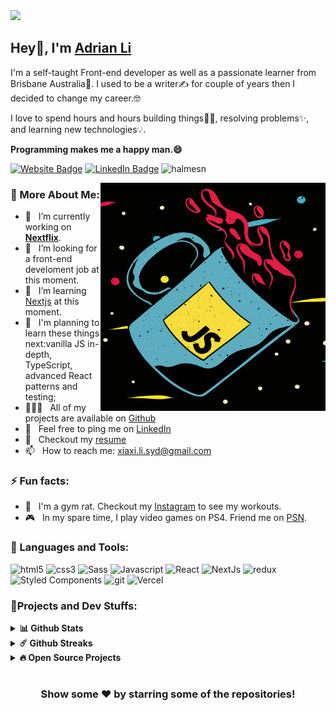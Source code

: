 <img src="https://github.com/Halmesn/Halmesn/blob/main/assets/github.gif" />

<h2>Hey👋, I'm <a href="https://adrianli.vercel.app/">Adrian Li</a></h2>

<p>I'm a self-taught Front-end developer as well as a passionate learner from Brisbane Australia🦘. I used to be a writer✍️ for couple of years then I decided to change my career.🤓</p> 
<p>I love to spend hours and hours building things👨‍💻, resolving problems✨, and learning new technologies💡. </p>
<p><b>Programming makes me a happy man.😄</b></p>

<p><a href="https://adrianli.vercel.app/"><img src="https://img.shields.io/badge/-My portfolio-4E69C8?style=flat-square&amp;labelColor=4E69C8&amp;logo=vercel&amp;link=https://adrianli.vercel.app/" alt="Website Badge"></a> <a href="https://www.linkedin.com/in/adrian-li-332395208/"><img src="https://img.shields.io/badge/-@Adrian Li-0077B5?style=flat-square&amp;labelColor=0077B5&amp;logo=LinkedIn&amp;link=https://www.linkedin.com/in/adrian-li-332395208/" alt="LinkedIn Badge"></a> <img src="https://komarev.com/ghpvc/?username=halmesn&logoColor=white&color=59cdff" alt="halmesn" /></p>
  
<img align="right" src="https://github.com/Halmesn/Halmesn/blob/main/assets/javascript.jpg" width="360px" height="365px"/>

### 🧐 More About Me:

- 🔭 &nbsp; I’m currently working on **[Nextflix](https://github.com/Halmesn/Nextflix)**.
- 🤝 &nbsp; I’m looking for a front-end develoment job at this moment.
- 🌱 &nbsp; I’m learning [Nextjs](https://www.udemy.com/course/nextjs-react-the-complete-guide/) at this moment.
- 📖 &nbsp; I'm planning to learn these things next:vanilla JS in-depth, TypeScript, advanced React patterns and testing;
- 👨🏻‍💻 &nbsp; All of my projects are available on [Github](https://github.com/Halmesn)
- 🏦 &nbsp; Feel free to ping me on [LinkedIn](https://www.linkedin.com/in/adrian-li-332395208/)
- 📝 &nbsp; Checkout my [resume](https://adrianli.vercel.app/)
- 📫 &nbsp; How to reach me: xiaxi.li.syd@gmail.com
 ### ⚡ Fun facts:
- 💪 &nbsp; I'm a gym rat. Checkout my [Instagram](https://www.instagram.com/xiaxi.lifts/) to see my workouts.
- 🎮 &nbsp; In my spare time, I play video games on PS4. Friend me on [PSN](https://my.playstation.com/profile/Halmesn).

### 🔨 Languages and Tools:
  <p>
  <img alt="html5" src="https://img.shields.io/badge/-HTML5-E34F26?style=flat-square&logo=html5&logoColor=white" />
  <img alt="css3" src="https://img.shields.io/badge/-CSS3-8DD6F9?style=flat-square&logo=css3&logoColor=white" />
  <img alt="Sass" src="https://img.shields.io/badge/-Sass-CC6699?style=flat-square&logo=sass&logoColor=white" />
  <img alt="Javascript" src="https://img.shields.io/badge/-Javascript-46a2f1?style=flat-square&logo=javascript&logoColor=white" />
  <img alt="React" src="https://img.shields.io/badge/-React-45b8d8?style=flat-square&logo=react&logoColor=white" />
  <img alt="NextJs" src="https://img.shields.io/badge/-NextJs-000000?style=flat-square&logo=next.js&logoColor=white" />
  <img alt="redux" src="https://img.shields.io/badge/-Redux-764ABC?style=flat-square&logo=redux&logoColor=white" />
  <img alt="Styled Components" src="https://img.shields.io/badge/-Styled_Components-db7092?style=flat-square&logo=styled-components&logoColor=white" />
  <img alt="git" src="https://img.shields.io/badge/-Git-F05032?style=flat-square&logo=git&logoColor=white" />
  <img alt="Vercel" src="https://img.shields.io/badge/-Vercel-000?style=flat-square&logo=vercel&logoColor=white" />
  </p>

### 💎Projects and Dev Stuffs:

<details>	
  <summary><b>📊 Github Stats</b></summary>
	
<img height="180em" src="https://github-readme-stats.vercel.app/api?username=halmesn&show_icons=true&hide_border=true&&count_private=true&include_all_commits=true" /><img  src="https://github-readme-stats.vercel.app/api/top-langs/?username=halmesn&show_icons=true&hide_border=true&layout=compact&langs_count=8"/>
</details>

<details>	
  <summary><b>☄️ Github Streaks</b></summary>

<img height="180em" src="https://github-readme-streak-stats.herokuapp.com/?user=halmesn&hide_border=true" />
</details>

<details>
  <summary><b>🔥 Open Source Projects</b></summary>

  <br />
  <table>
    <thead align="center">
      <tr border: none;>
        <td><b>💻 Projects</b></td>
        <td><b>🌟 Stars</b></td>
        <td><b>🍴 Forks</b></td>
        <td><b>🐛 Issues</b></td>
        <td><b>🔔 Pull Requests</b></td>
        <td><b>👨‍💻 Language</b></td>
      </tr>
    </thead>
    <tbody>
      <tr>
	<td><a href="https://github.com/halmesn/portfolio-v1"><b>🚀 My portfolio</b></a></td>
        <td><img alt="Stars" src="https://img.shields.io/github/stars/halmesn/portfolio-v1?style=flat-square&labelColor=343b41"/></td>
        <td><img alt="Forks" src="https://img.shields.io/github/forks/halmesn/portfolio-v1?style=flat-square&labelColor=343b41"/></td>
        <td><img alt="Issues" src="https://img.shields.io/github/issues/halmesn/portfolio-v1?style=flat-square"/></td>
        <td><img alt="Pull Requests" src="https://img.shields.io/github/issues-pr/halmesn/portfolio-v1?style=flat-square"/></td>
        <td><img alt="Language" src="https://img.shields.io/github/languages/top/halmesn/portfolio-v1?style=flat-square"/></td>
      </tr>
      <tr>
	<td><a href="https://github.com/halmesn/Nextflix"><b>🍿 Nextflix</b></a></td>
        <td><img alt="Stars" src="https://img.shields.io/github/stars/halmesn/Nextflix?style=flat-square&labelColor=343b41"/></td>
        <td><img alt="Forks" src="https://img.shields.io/github/forks/halmesn/Nextflix?style=flat-square&labelColor=343b41"/></td>
        <td><img alt="Issues" src="https://img.shields.io/github/issues/halmesn/Nextflix?style=flat-square"/></td>
        <td><img alt="Pull Requests" src="https://img.shields.io/github/issues-pr/halmesn/Nextflix?style=flat-square"/></td>
        <td><img alt="Language" src="https://img.shields.io/github/languages/top/halmesn/Nextflix?&style=flat-square"/></td>
      </tr>
      <tr>
	<td><a href="https://github.com/halmesn/project-name"><b>👨🏻‍💻 project-name</b></a></td>
        <td><img alt="Stars" src="https://img.shields.io/github/stars/halmesn/project-name?style=flat-square&labelColor=343b41"/></td>
        <td><img alt="Forks" src="https://img.shields.io/github/forks/halmesn/project-name?style=flat-square&labelColor=343b41"/></td>
        <td><img alt="Issues" src="https://img.shields.io/github/issues/halmesn/project-name?style=flat-square"/></td>
        <td><img alt="Pull Requests" src="https://img.shields.io/github/issues-pr/halmesn/project-name?style=flat-square"/></td>
        <td><img alt="Language" src="https://img.shields.io/github/languages/top/halmesn/project-name?style=flat-square"/></td> 
      </tr>
      <tr>
	<td><a href="https://github.com/halmesn/project-name"><b>🤓 project-name</b></a></td>
        <td><img alt="Stars" src="https://img.shields.io/github/stars/halmesn/project-name?style=flat-square&labelColor=343b41"/></td>
        <td><img alt="Forks" src="https://img.shields.io/github/forks/halmesn/project-name?style=flat-square&labelColor=343b41"/></td>
        <td><img alt="Issues" src="https://img.shields.io/github/issues/halmesn/project-name?style=flat-square"/></td>
        <td><img alt="Pull Requests" src="https://img.shields.io/github/issues-pr/halmesn/project-name?style=flat-square"/></td>
        <td><img alt="Language" src="https://img.shields.io/github/languages/top/halmesn/project-name?&style=flat-square"/></td>
      </tr>
    </tbody>
  </table>
  <br />
</details>
 
#

<div align="center">

### Show some ❤️ by starring some of the repositories!

</div>
